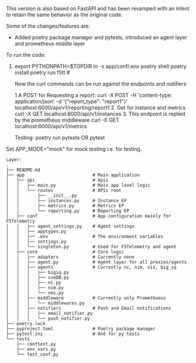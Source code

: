 This version is also based on FastAPI and has been revamped with an intent to retain the same behavior as the original code.

Some of the changes/features are:
 - Added poetry package manager and pytests, introduced an agent layer and prometheus middle layer

To run the code:
1. export PYTHONPATH=$TOPDIR
   ln -s app/conf/.env
   poetry shell
   poetry install
   poetry run f5tt   #

    Now the curl commands can be run against the endpoints and notifiers
  
   1.A POST for Requesting a report:
       curl -X POST -H 'content-type: application/json' -d '{"report_type": "report1"}' localhost:6000/api/v1/reporting/report1
   2. Get for instance and metrics
       curl -X GET localhost:6000/api/v1/instances
   3. This endpoint is replied by the prometheus middleware 
       curl -X GET localhost:6000/api/v1/metrics

   Testing:
    poetry run pytests  OR
    pytest 

Set APP_MODE="mock" for mock testing i.e. for testing.

```
Layer:
.
├── README.md
├── app                          # Main application
│   ├── api                      # Apis
│   │   ├── main.py              # Main app level logic
│   │   └── routes               # APIs root
│   │       ├── __init__.py
│   │       ├── instances.py     # Instance EP
│   │       ├── metrics.py       # Metrics EP
│   │       └── reporting.py     # Reporting EP
│   ├── conf                     # App configuration mainly for F5Telemetry
│   │   ├── agent_settings.py    # Agent settings
│   │   ├── apptypes.py          
│   │   ├── .env                 # The environment variables
│   │   ├── settings.py
│   │   └── singleton.py         # Used for F5Telemetry and agent
│   ├── core                     # Core logic
│   │   ├── adapters             # Currently none
│   │   ├── agent.py             # Agent layer for all proxies/agents
│   │   ├── agents               # Currently nc, nim, nis, big_iq
│   │   │   ├── bigiq.py
│   │   │   ├── cveDB.py
│   │   │   ├── nc.py
│   │   │   ├── nim.py
│   │   │   └── nms.py
│   │   ├── middleware           # Currently only Promethueus
│   │   │   └── middlewares.py
│   │   ├── notifiers            # Push and Email notifications
│   │   │   ├── email_notifier.py
│   │   │   └── push_notifier.py
├── poetry.lock 
├── pyproject.toml               # Poetry package manager
├── pytest.ini                   # And for py tests
└── tests
    ├── conftest.py
    ├── env_vars.py
    └── test_conf.py
```
